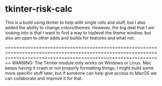 # tkinter-risk-calc

This is a build using tkinter to help with single rolls and stuff, but I also added the ability to change colors/themes. However, the big deal that I am looking into
is that I want to find a way to toplevel the theme window, but also am open to other adds and builds for features and what not.


====================================================================================================================================================================
WARNING: The Tkinter module only works on Windows or Linux. Mac keeps having it crash or not properly formatting things, I might build some more specific stuff later, but
if someone can help give access to MacOS we can collaborate and improve it for that.
